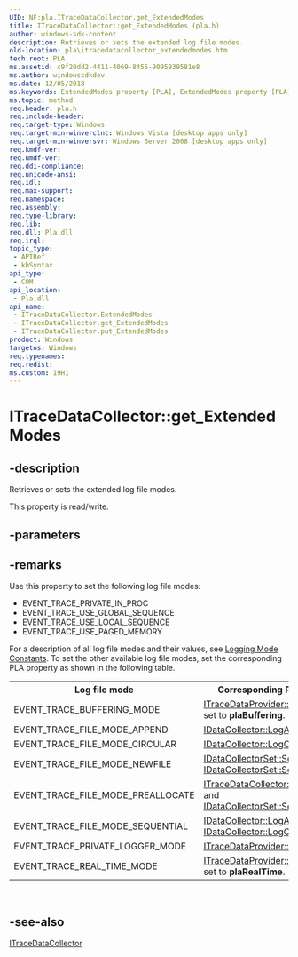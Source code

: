 ```yaml
---
UID: NF:pla.ITraceDataCollector.get_ExtendedModes
title: ITraceDataCollector::get_ExtendedModes (pla.h)
author: windows-sdk-content
description: Retrieves or sets the extended log file modes.
old-location: pla\itracedatacollector_extendedmodes.htm
tech.root: PLA
ms.assetid: c9f20dd2-4411-4069-8455-9095939581e8
ms.author: windowssdkdev
ms.date: 12/05/2018
ms.keywords: ExtendedModes property [PLA], ExtendedModes property [PLA],ITraceDataCollector interface, ITraceDataCollector interface [PLA],ExtendedModes property, ITraceDataCollector.ExtendedModes, ITraceDataCollector.get_ExtendedModes, ITraceDataCollector::ExtendedModes, ITraceDataCollector::get_ExtendedModes, ITraceDataCollector::put_ExtendedModes, base.itracedatacollector_extendedmodes, get_ExtendedModes, pla.itracedatacollector_extendedmodes, pla/ITraceDataCollector::ExtendedModes, pla/ITraceDataCollector::get_ExtendedModes, pla/ITraceDataCollector::put_ExtendedModes
ms.topic: method
req.header: pla.h
req.include-header: 
req.target-type: Windows
req.target-min-winverclnt: Windows Vista [desktop apps only]
req.target-min-winversvr: Windows Server 2008 [desktop apps only]
req.kmdf-ver: 
req.umdf-ver: 
req.ddi-compliance: 
req.unicode-ansi: 
req.idl: 
req.max-support: 
req.namespace: 
req.assembly: 
req.type-library: 
req.lib: 
req.dll: Pla.dll
req.irql: 
topic_type:
 - APIRef
 - kbSyntax
api_type:
 - COM
api_location:
 - Pla.dll
api_name:
 - ITraceDataCollector.ExtendedModes
 - ITraceDataCollector.get_ExtendedModes
 - ITraceDataCollector.put_ExtendedModes
product: Windows
targetos: Windows
req.typenames: 
req.redist: 
ms.custom: 19H1
---
```


# ITraceDataCollector::get_ExtendedModes


## -description


Retrieves or sets the extended log file modes.

This property is read/write.


## -parameters


## -remarks



 Use this property to set the following log file modes:

<ul>
<li>EVENT_TRACE_PRIVATE_IN_PROC</li>
<li>EVENT_TRACE_USE_GLOBAL_SEQUENCE</li>
<li>EVENT_TRACE_USE_LOCAL_SEQUENCE</li>
<li>EVENT_TRACE_USE_PAGED_MEMORY</li>
</ul>
For a description of all log file modes and their values, see <a href="https://docs.microsoft.com/windows/desktop/ETW/logging-mode-constants">Logging Mode Constants</a>. To set the other available log file modes, set the corresponding PLA property as shown in the following table.

<table>
<tr>
<th>Log file mode</th>
<th>Corresponding PLA property</th>
</tr>
<tr>
<td>EVENT_TRACE_BUFFERING_MODE</td>
<td>
<a href="https://docs.microsoft.com/previous-versions/windows/desktop/api/pla/nf-pla-itracedatacollector-get_streammode">ITraceDataProvider::StreamMode</a> is set to <b>plaBuffering</b>.</td>
</tr>
<tr>
<td>EVENT_TRACE_FILE_MODE_APPEND</td>
<td>
<a href="https://docs.microsoft.com/previous-versions/windows/desktop/api/pla/nf-pla-idatacollector-get_logappend">IDataCollector::LogAppend</a>.</td>
</tr>
<tr>
<td>EVENT_TRACE_FILE_MODE_CIRCULAR</td>
<td>
<a href="https://docs.microsoft.com/previous-versions/windows/desktop/api/pla/nf-pla-idatacollector-get_logcircular">IDataCollector::LogCircular</a>.</td>
</tr>
<tr>
<td>EVENT_TRACE_FILE_MODE_NEWFILE</td>
<td>
<a href="https://docs.microsoft.com/previous-versions/windows/desktop/api/pla/nf-pla-idatacollectorset-get_segment">IDataCollectorSet::Segment</a> and <a href="https://docs.microsoft.com/previous-versions/windows/desktop/api/pla/nf-pla-idatacollectorset-get_segmentmaxsize">IDataCollectorSet::SegmentMaxSize</a>.</td>
</tr>
<tr>
<td>EVENT_TRACE_FILE_MODE_PREALLOCATE</td>
<td>
<a href="https://docs.microsoft.com/previous-versions/windows/desktop/api/pla/nf-pla-itracedatacollector-get_preallocatefile">ITraceDataCollector::PreallocateFile</a> and <a href="https://docs.microsoft.com/previous-versions/windows/desktop/api/pla/nf-pla-idatacollectorset-get_segmentmaxsize">IDataCollectorSet::SegmentMaxSize</a>.</td>
</tr>
<tr>
<td>EVENT_TRACE_FILE_MODE_SEQUENTIAL</td>
<td>
<a href="https://docs.microsoft.com/previous-versions/windows/desktop/api/pla/nf-pla-idatacollector-get_logappend">IDataCollector::LogAppend</a> and <a href="https://docs.microsoft.com/previous-versions/windows/desktop/api/pla/nf-pla-idatacollector-get_logcircular">IDataCollector::LogCircular</a> are false.</td>
</tr>
<tr>
<td>EVENT_TRACE_PRIVATE_LOGGER_MODE</td>
<td>
<a href="https://docs.microsoft.com/previous-versions/windows/desktop/api/pla/nf-pla-itracedatacollector-get_processmode">ITraceDataProvider::ProcessMode</a>.</td>
</tr>
<tr>
<td>EVENT_TRACE_REAL_TIME_MODE</td>
<td>
<a href="https://docs.microsoft.com/previous-versions/windows/desktop/api/pla/nf-pla-itracedatacollector-get_streammode">ITraceDataProvider::StreamMode</a> is set to <b>plaRealTime</b>.</td>
</tr>
</table>
 




## -see-also




<a href="https://docs.microsoft.com/previous-versions/windows/desktop/api/pla/nn-pla-itracedatacollector">ITraceDataCollector</a>
 

 

